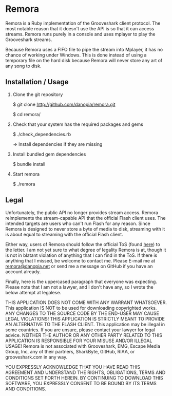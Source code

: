 Remora
======

Remora is a Ruby implementation of the Grooveshark client protocol. The
most notable reason that it doesn't use the API is so that it can access
streams. Remora runs purely in a console and uses mplayer to play the
Grooveshark streams.

Because Remora uses a FIFO file to pipe the stream into Mplayer, it has
no chance of working under Windows. This is done instead of using a
temporary file on the hard disk because Remora will never store any
art of any song to disk.

Installation / Usage
--------------------

1. Clone the git repository

    $ git clone http://github.com/danopia/remora.git

    $ cd remora/

2. Check that your system has the required packages and gems

    $ ./check_dependencies.rb

    =>  Install dependencies if they are missing

3. Install bundled gem dependencies

    $ bundle install

4. Start remora

    $ ./remora


Legal
-----
Unfortunately, the public API no longer provides stream access. Remora
reimplements the stream-capable API that the official Flash client uses.
The intended targets are users who can't run Flash for any reason. Since
Remora is designed to never store a byte of media to disk, streaming
with it is about equal to streaming with the official Flash client.

Either way, users of Remora should follow the official ToS (found
[here](http://www.grooveshark.com/terms)) to the letter. I am not yet
sure to what degree of legality Remora is at, though it is not in
blatant violation of anything that I can find in the ToS. If there is
anything that I missed, be welcome to contact me. Please E-mail me at
remora@danopia.net or send me a message on GitHub if you have an
account already.

Finally, here is the uppercased paragraph that everyone was expecting.
Please note that I am not a lawyer, and I don't have any, so I wrote the
below attempt at legalese.

THIS APPLICATION DOES NOT COME WITH ANY WARRANT WHATSOEVER. This application IS NOT to be used for downloading copyrighted works. ANY CHANGES TO THE SOURCE CODE BY THE END-USER MAY CAUSE LEGAL VIOLATIONS! THIS APPLICATION IS STRICTLY MEANT TO PROVIDE AN ALTERNATIVE TO THE FLASH CLIENT. This application may be illegal in some countries. If you are unsure, please contact your lawyer for legal advice. NEITHER THE AUTHOR OR ANY OTHER PARTY RELATED TO THIS APPLICATION IS RESPONSIBLE FOR YOUR MISUSE AND/OR ILLEGAL USAGE! Remora is not associated with Grooveshark, EMG, Escape Media Group, Inc, any of their partners, SharkByte, GitHub, RIAA, or grooveshark.com in any way.

YOU EXPRESSLY ACKNOWLEDGE THAT YOU HAVE READ THIS AGREEMENT AND UNDERSTAND THE RIGHTS, OBLIGATIONS, TERMS AND CONDITIONS SET FORTH HEREIN. BY CONTINUING TO DOWNLOAD THIS SOFTWARE, YOU EXPRESSLY CONSENT TO BE BOUND BY ITS TERMS AND CONDITIONS.


